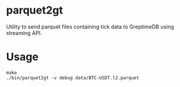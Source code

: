 # parquet2gt

Utility to send parquet files containing tick data to GreptimeDB using
streaming API.

# Usage

```
make
./bin/parquet2gt -v debug data/BTC-USDT.l2.parquet
```

